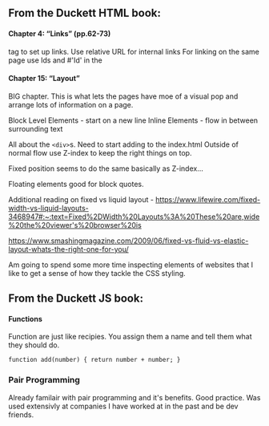 ## From the Duckett HTML book:

#### Chapter 4: “Links” (pp.62-73)

<a href= ...> </a> tag to set up links.
Use relative URL for internal links 
For linking on the same page use Ids and #'Id' in the <a>
  
#### Chapter 15: “Layout” 
BIG chapter. This is what lets the pages have moe of a visual pop and arrange lots of information on a page.

Block Level Elements - start on a new line
Inline Elements - flow in between surrounding text

All about the `<div>`s. Need to start adding to the index.html
Outside of normal flow use Z-index to keep the right things on top.
  
Fixed position seems to do the same basically as Z-index...

Floating elements good for block quotes.

Additional reading on fixed vs liquid layout - 
https://www.lifewire.com/fixed-width-vs-liquid-layouts-3468947#:~:text=Fixed%2DWidth%20Layouts%3A%20These%20are,wide%20the%20viewer's%20browser%20is

https://www.smashingmagazine.com/2009/06/fixed-vs-fluid-vs-elastic-layout-whats-the-right-one-for-you/

Am going to spend some more time inspecting elements of websites that I like to get a sense of how they tackle the CSS styling.

## From the Duckett JS book:

#### Functions
Function are just like recipies. You assign them a name and tell them what they should do. 

``function add(number) {
  return number + number;
}``

### Pair Programming

Already familair with pair programming and it's benefits. Good practice. Was used extensivly at companies I have worked at in the past and be dev friends. 
